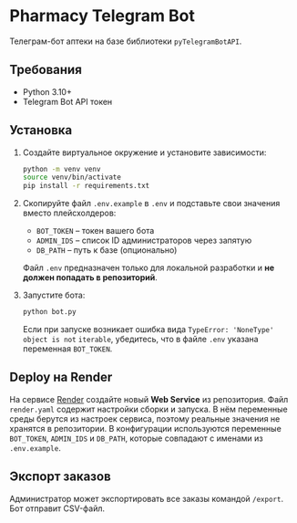# Pharmacy Telegram Bot

Телеграм-бот аптеки на базе библиотеки `pyTelegramBotAPI`.

## Требования
- Python 3.10+
- Telegram Bot API токен

## Установка

1. Создайте виртуальное окружение и установите зависимости:
   ```bash
   python -m venv venv
   source venv/bin/activate
   pip install -r requirements.txt
   ```
2. Скопируйте файл `.env.example` в `.env` и подставьте свои значения вместо плейсхолдеров:
   - `BOT_TOKEN` – токен вашего бота
   - `ADMIN_IDS` – список ID администраторов через запятую
   - `DB_PATH` – путь к базе (опционально)
   
   Файл `.env` предназначен только для локальной разработки и **не должен попадать в репозиторий**.

3. Запустите бота:
   ```bash
   python bot.py
   ```
   Если при запуске возникает ошибка вида `TypeError: 'NoneType' object is not`
   `iterable`, убедитесь, что в файле `.env` указана переменная `BOT_TOKEN`.

## Deploy на Render
На сервисе [Render](https://render.com) создайте новый **Web Service** из репозитория.
Файл `render.yaml` содержит настройки сборки и запуска. В нём переменные среды берутся из настроек сервиса, поэтому реальные значения не хранятся в репозитории.
В конфигурации используются переменные `BOT_TOKEN`, `ADMIN_IDS` и `DB_PATH`, которые совпадают с именами из `.env.example`.

## Экспорт заказов
Администратор может экспортировать все заказы командой `/export`. Бот отправит CSV-файл.

